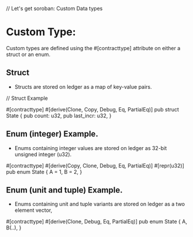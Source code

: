// Let's get soroban: Custom Data types





# Custom Type: 

Custom types are defined using the #[contracttype] attribute on either a struct or an enum.



## Struct

- Structs are stored on ledger as a map of key-value pairs.



// Struct Example

#[contracttype]
#[derive(Clone, Copy, Debug, Eq, PartialEq)]
pub struct State {
    pub count: u32,
    pub last_incr: u32,
}




##  Enum (integer) Example.

- Enums containing integer values are stored on ledger as 32-bit unsigned integer (u32).

#[contracttype]
#[derive(Copy, Clone, Debug, Eq, PartialEq)]
#[repr(u32)]
pub enum State {
    A = 1,
    B = 2,
} 



## Enum (unit and tuple) Example.
- Enums containing unit and tuple variants are stored on ledger as a two element vector, 

#[contracttype]
#[derive(Clone, Debug, Eq, PartialEq)]
pub enum State {
    A,
    B(..),
}